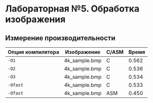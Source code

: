 # Лабораторная №5. Обработка изображения

## Измерение производительности

| Опция компилятора | Изображение   | C/ASM | Время       | 
| ----------------- | ------------- | ----- | ----------- |
| `-O1`             | 4k_sample.bmp | C     | 0.562       |
| `-O2`             | 4k_sample.bmp | C     | 0.536       |
| `-O3`             | 4k_sample.bmp | C     | 0.534       |
| `-Ofast`          | 4k_sample.bmp | C     | 0.533       |
| `-Ofast`          | 4k_sample.bmp | ASM   | 0.450       |